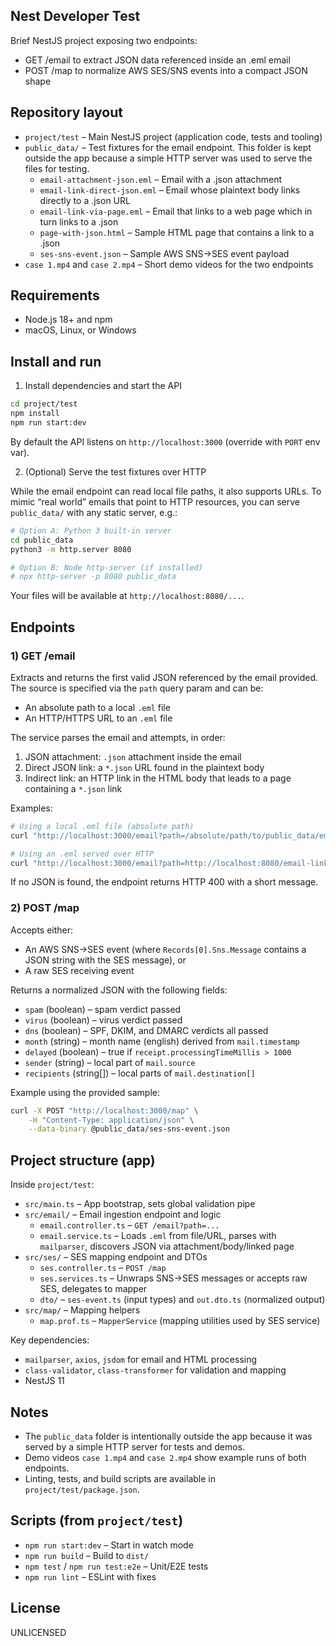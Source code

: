## Nest Developer Test

Brief NestJS project exposing two endpoints:
- GET /email to extract JSON data referenced inside an .eml email
- POST /map to normalize AWS SES/SNS events into a compact JSON shape


## Repository layout

- `project/test` – Main NestJS project (application code, tests and tooling)
- `public_data/` – Test fixtures for the email endpoint. This folder is kept outside the app because a simple HTTP server was used to serve the files for testing.
	- `email-attachment-json.eml` – Email with a .json attachment
	- `email-link-direct-json.eml` – Email whose plaintext body links directly to a .json URL
	- `email-link-via-page.eml` – Email that links to a web page which in turn links to a .json
	- `page-with-json.html` – Sample HTML page that contains a link to a .json
	- `ses-sns-event.json` – Sample AWS SNS→SES event payload
- `case 1.mp4` and `case 2.mp4` – Short demo videos for the two endpoints


## Requirements

- Node.js 18+ and npm
- macOS, Linux, or Windows


## Install and run

1) Install dependencies and start the API

```bash
cd project/test
npm install
npm run start:dev
```

By default the API listens on `http://localhost:3000` (override with `PORT` env var).

2) (Optional) Serve the test fixtures over HTTP

While the email endpoint can read local file paths, it also supports URLs. To mimic “real world” emails that point to HTTP resources, you can serve `public_data/` with any static server, e.g.:

```bash
# Option A: Python 3 built-in server
cd public_data
python3 -m http.server 8080

# Option B: Node http-server (if installed)
# npx http-server -p 8080 public_data
```

Your files will be available at `http://localhost:8080/...`.


## Endpoints

### 1) GET /email

Extracts and returns the first valid JSON referenced by the email provided. The source is specified via the `path` query param and can be:
- An absolute path to a local `.eml` file
- An HTTP/HTTPS URL to an `.eml` file

The service parses the email and attempts, in order:
1. JSON attachment: `.json` attachment inside the email
2. Direct JSON link: a `*.json` URL found in the plaintext body
3. Indirect link: an HTTP link in the HTML body that leads to a page containing a `*.json` link

Examples:

```bash
# Using a local .eml file (absolute path)
curl "http://localhost:3000/email?path=/absolute/path/to/public_data/email-attachment-json.eml"

# Using an .eml served over HTTP
curl "http://localhost:3000/email?path=http://localhost:8080/email-link-via-page.eml"
```

If no JSON is found, the endpoint returns HTTP 400 with a short message.


### 2) POST /map

Accepts either:
- An AWS SNS→SES event (where `Records[0].Sns.Message` contains a JSON string with the SES message), or
- A raw SES receiving event

Returns a normalized JSON with the following fields:
- `spam` (boolean) – spam verdict passed
- `virus` (boolean) – virus verdict passed
- `dns` (boolean) – SPF, DKIM, and DMARC verdicts all passed
- `month` (string) – month name (english) derived from `mail.timestamp`
- `delayed` (boolean) – true if `receipt.processingTimeMillis > 1000`
- `sender` (string) – local part of `mail.source`
- `recipients` (string[]) – local parts of `mail.destination[]`

Example using the provided sample:

```bash
curl -X POST "http://localhost:3000/map" \
	-H "Content-Type: application/json" \
	--data-binary @public_data/ses-sns-event.json
```


## Project structure (app)

Inside `project/test`:

- `src/main.ts` – App bootstrap, sets global validation pipe
- `src/email/` – Email ingestion endpoint and logic
	- `email.controller.ts` – `GET /email?path=...`
	- `email.service.ts` – Loads `.eml` from file/URL, parses with `mailparser`, discovers JSON via attachment/body/linked page
- `src/ses/` – SES mapping endpoint and DTOs
	- `ses.controller.ts` – `POST /map`
	- `ses.services.ts` – Unwraps SNS→SES messages or accepts raw SES, delegates to mapper
	- `dto/` – `ses-event.ts` (input types) and `out.dto.ts` (normalized output)
- `src/map/` – Mapping helpers
	- `map.prof.ts` – `MapperService` (mapping utilities used by SES service)

Key dependencies:
- `mailparser`, `axios`, `jsdom` for email and HTML processing
- `class-validator`, `class-transformer` for validation and mapping
- NestJS 11


## Notes

- The `public_data` folder is intentionally outside the app because it was served by a simple HTTP server for tests and demos.
- Demo videos `case 1.mp4` and `case 2.mp4` show example runs of both endpoints.
- Linting, tests, and build scripts are available in `project/test/package.json`.


## Scripts (from `project/test`)

- `npm run start:dev` – Start in watch mode
- `npm run build` – Build to `dist/`
- `npm test` / `npm run test:e2e` – Unit/E2E tests
- `npm run lint` – ESLint with fixes


## License

UNLICENSED

